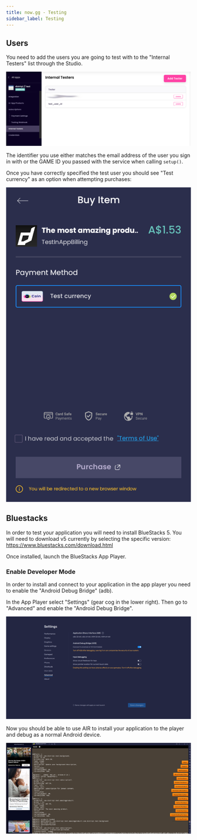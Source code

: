 ```yaml
---
title: now.gg - Testing
sidebar_label: Testing
---
```



## Users

You need to add the users you are going to test with to the "Internal Testers" list through the Studio. 

![](images/nowgg-test-users.png)

The identifier you use either matches the email address of the user you sign in with or the GAME ID you passed with the service when calling `setup()`.

Once you have correctly specified the test user you should see "Test currency" as an option when attempting purchases:

![](images/nowgg-buy-item.png)


## Bluestacks

In order to test your application you will need to install BlueStacks 5. You will need to download v5 currently by selecting the specific version: https://www.bluestacks.com/download.html

Once installed, launch the BlueStacks App Player.

### Enable Developer Mode 

In order to install and connect to your application in the app player you need to enable the "Android Debug Bridge" (adb).

In the App Player select "Settings" (gear cog in the lower right). Then go to "Advanced" and enable the "Android Debug Bridge".

![](images/nowgg-bluestacks-settings-adb.png)


Now you should be able to use AIR to install your application to the player and debug as a normal Android device.

![](images/nowgg-bluestacks-example-app.png)
